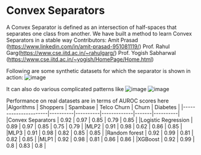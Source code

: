 # Convex Separators
A Convex Separator is defined as an intersection of half-spaces that separates one class from another. We have built a method to learn Convex Separators in a stable way
Contributors:
Amit Prasad (https://www.linkedin.com/in/amit-prasad-951081119/)
Prof. Rahul Garg(https://www.cse.iitd.ac.in/~rahulgarg/)
Prof. Yogish Sabharwal (https://www.cse.iitd.ac.in/~yogish/HomePage/Home.html)

Following are some synthetic datasets for which the separator is shown in action:
![image](https://github.com/Amit-Prasad/Convex-Separators/assets/22973646/dbe04a00-22d9-4c3c-841a-ead28ae36859)

It can also do various complicated patterns like 
![image](https://github.com/Amit-Prasad/Convex-Separators/assets/22973646/99b1c48b-0e0f-425d-9d7a-cecf96a68941)
![image](https://github.com/Amit-Prasad/Convex-Separators/assets/22973646/2d49bd3f-a2c2-4919-bd1f-abbd9019f663)

Performance on real datasets are in terms of AUROC scores here
|Algorithms            | Shoppers | Spambase | Telco Churn | Churn | Diabetes |
|----------------------|----------|----------|-------------|-------|----------|
|Convex Separators     |     0.92 |     0.97 |    0.85     |  0.79 | 0.85     |
|Logistic Regression   |     0.89 |     0.97 |    0.85     |  0.75 | 0.79     |
|MLP2                  |     0.91 |     0.98 |    0.62     |  0.86 | 0.85     |
|MLP3                  |     0.91 |     0.98 |    0.82     |  0.85 | 0.85     |
|Random forest         |     0.92 |     0.99 |    0.81     |  0.82 | 0.85     |
|MLP1                  |     0.92 |     0.98 |    0.81     |  0.86 | 0.86     |
|XGBoost               |     0.92 |     0.99 |    0.8      |  0.83 | 0.8      |


